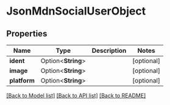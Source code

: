 # JsonMdnSocialUserObject

## Properties

Name | Type | Description | Notes
------------ | ------------- | ------------- | -------------
**ident** | Option<**String**> |  | [optional]
**image** | Option<**String**> |  | [optional]
**platform** | Option<**String**> |  | [optional]

[[Back to Model list]](../README.md#documentation-for-models) [[Back to API list]](../README.md#documentation-for-api-endpoints) [[Back to README]](../README.md)



